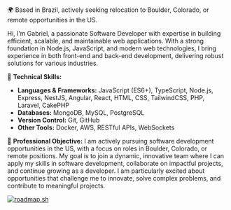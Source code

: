 🌍 Based in Brazil, actively seeking relocation to Boulder, Colorado, or remote opportunities in the US. 

Hi, I’m Gabriel, a passionate Software Developer with expertise in building efficient, scalable, and maintainable web applications. With a strong foundation in Node.js, JavaScript, and modern web technologies, I bring experience in both front-end and back-end development, delivering robust solutions for various industries.

💼 **Technical Skills:**
- **Languages & Frameworks:** JavaScript (ES6+), TypeScript, Node.js, Express, NestJS, Angular, React, HTML, CSS, TailwindCSS, PHP, Laravel, CakePHP
- **Databases:** MongoDB, MySQL, PostgreSQL
- **Version Control:** Git, GitHub
- **Other Tools:** Docker, AWS, RESTful APIs, WebSockets

🎯 **Professional Objective:**
I am actively pursuing software development opportunities in the US, with a focus on roles in Boulder, Colorado, or remote positions. My goal is to join a dynamic, innovative team where I can apply my skills in software development, collaborate on impactful projects, and continue growing as a developer. I am particularly excited about opportunities that challenge me to innovate, solve complex problems, and contribute to meaningful projects.

[![roadmap.sh](https://roadmap.sh/card/wide/6719779e791f57dd60e14831?variant=dark)](https://roadmap.sh)
